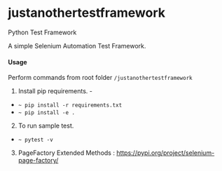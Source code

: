 # justanothertestframework
Python Test Framework

A simple Selenium Automation Test Framework.

#### Usage

Perform commands from root folder ```/justanothertestframework```
1. Install pip requirements. - 
- ```~ pip install -r requirements.txt ```
- ```~ pip install -e .```

2. To run sample test. 
- `~ pytest -v`

3. PageFactory Extended Methods : https://pypi.org/project/selenium-page-factory/
